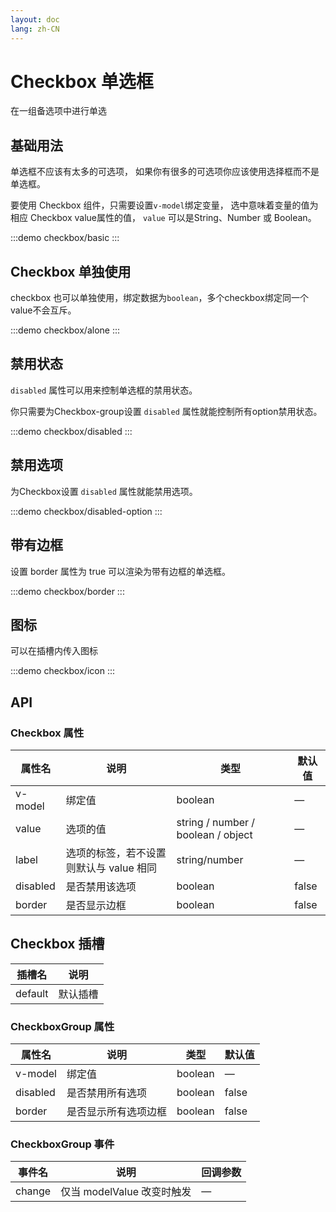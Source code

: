 ```yaml
---
layout: doc
lang: zh-CN
---
```


# Checkbox 单选框

在一组备选项中进行单选

## 基础用法

单选框不应该有太多的可选项， 如果你有很多的可选项你应该使用选择框而不是单选框。

要使用 Checkbox 组件，只需要设置`v-model`绑定变量， 选中意味着变量的值为相应 Checkbox
value属性的值， `value` 可以是String、Number 或 Boolean。

:::demo
checkbox/basic
:::

## Checkbox 单独使用

checkbox 也可以单独使用，绑定数据为`boolean`，多个checkbox绑定同一个value不会互斥。

:::demo
checkbox/alone
:::

## 禁用状态

`disabled` 属性可以用来控制单选框的禁用状态。

你只需要为Checkbox-group设置 `disabled` 属性就能控制所有option禁用状态。

:::demo
checkbox/disabled
:::

## 禁用选项

为Checkbox设置 `disabled` 属性就能禁用选项。

:::demo
checkbox/disabled-option
:::

## 带有边框

设置 border 属性为 true 可以渲染为带有边框的单选框。

:::demo
checkbox/border
:::

## 图标

可以在插槽内传入图标

:::demo
checkbox/icon
:::

## API

### Checkbox 属性

| 属性名      | 说明                      | 类型                                 | 默认值   |
|----------|-------------------------|------------------------------------|-------|
| v-model  | 绑定值        | boolean | —     |
| value    | 选项的值                    | string / number / boolean / object | —     |
| label    | 选项的标签，若不设置则默认与 value 相同 | string/number                      | —     |
| disabled | 是否禁用该选项                 | boolean                            | false |
| border	  | 是否显示边框                  | boolean                            | false |

## Checkbox 插槽

| 插槽名  | 说明   |
| ------- |------|
| default | 默认插槽 |

### CheckboxGroup 属性

| 属性名      | 说明         | 类型      | 默认值   |
|----------|------------|---------|-------|
| v-model  | 绑定值        | boolean | —     |
| disabled | 是否禁用所有选项   | boolean | false |
| border	  | 是否显示所有选项边框 | boolean | false |

### CheckboxGroup 事件

| 事件名    | 说明                  | 回调参数 |
|--------|---------------------|------|
| change | 仅当 modelValue 改变时触发 |  —  |

